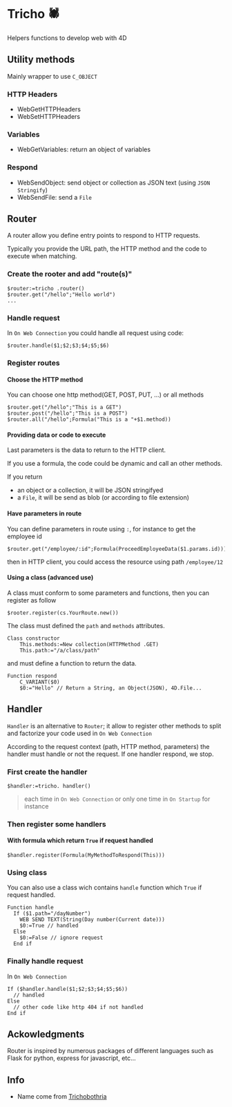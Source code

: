 # Tricho 🕷

Helpers functions to develop web with 4D

## Utility methods

Mainly wrapper to use `C_OBJECT`

### HTTP Headers

- WebGetHTTPHeaders
- WebSetHTTPHeaders

### Variables

- WebGetVariables: return an object of variables

### Respond

- WebSendObject: send object or collection as JSON text (using `JSON Stringify`)
- WebSendFile: send a `File`

## Router

A router allow you define entry points to respond to HTTP requests.

Typically you provide the URL path, the HTTP method and the code to execute when matching.

### Create the rooter and add "route(s)"

```4d
$router:=tricho .router()
$router.get("/hello";"Hello world")
...
```

### Handle request

In `On Web Connection` you could handle all request using code:

```4d
$router.handle($1;$2;$3;$4;$5;$6)
```

### Register routes

#### Choose the HTTP method

You can choose one http method(GET, POST, PUT, ...) or all methods

```
$router.get("/hello";"This is a GET")
$router.post("/hello";"This is a POST")
$router.all("/hello";Formula("This is a "+$1.method))
```

#### Providing data or code to execute

Last parameters is the data to return to the HTTP client.

If you use a formula, the code could be dynamic and call an other methods.

If you return 
- an object or a collection, it will be JSON stringifyed
- a `File`, it will be send as blob (or according to file extension)

#### Have parameters in route

You can define parameters in route using `:`, for instance to get the employee id

```
$router.get("/employee/:id";Formula(ProceedEmployeeData($1.params.id)))
```

then in HTTP client, you could access the resource using path `/employee/12`

#### Using a class (advanced use)

A class must conform to some parameters and functions, then you can register as follow

```4d
$rooter.register(cs.YourRoute.new()) 
```

The class must defined the `path` and `methods` attributes.

```4d
Class constructor
	This.methods:=New collection(HTTPMethod .GET)
	This.path:="/a/class/path"
```

and must define a function to return the data.

```4d
Function respond
	C_VARIANT($0)
	$0:="Hello" // Return a String, an Object(JSON), 4D.File...
```

## Handler

`Handler` is an alternative to `Router`; it allow to register other methods to split and factorize your code used in `On Web Connection`

According to the request context (path, HTTP method, parameters) the handler must handle or not the request. If one handler respond, we stop.

### First create the handler

```4d
$handler:=tricho. handler()
```

> each time in `On Web Connection` or  only one time in `On Startup` for instance

### Then register some handlers

#### With formula which return `True` if request handled

```4d
$handler.register(Formula(MyMethodToRespond(This)))
```

### Using class

You can also use a class wich contains `handle` function which `True` if request handled.

```4d
Function handle
  If ($1.path="/dayNumber")
    WEB SEND TEXT(String(Day number(Current date)))
    $0:=True // handled
  Else
    $0:=False // ignore request
  End if
```

### Finally handle request

In  `On Web Connection`

```4d
If ($handler.handle($1;$2;$3;$4;$5;$6))
  // handled
Else
  // other code like http 404 if not handled
End if
```

## Ackowledgments

Router is inspired by numerous packages of different languages such as Flask for python, express for javascript, etc...

## Info

- Name come from [Trichobothria](https://en.m.wikipedia.org/wiki/Trichobothria)


